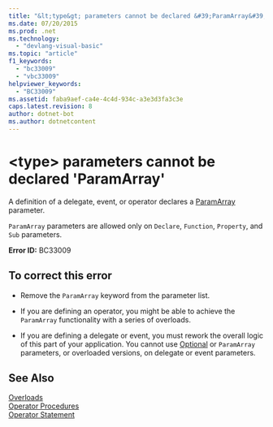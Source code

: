 ```yaml
---
title: "&lt;type&gt; parameters cannot be declared &#39;ParamArray&#39;"
ms.date: 07/20/2015
ms.prod: .net
ms.technology: 
  - "devlang-visual-basic"
ms.topic: "article"
f1_keywords: 
  - "bc33009"
  - "vbc33009"
helpviewer_keywords: 
  - "BC33009"
ms.assetid: faba9aef-ca4e-4c4d-934c-a3e3d3fa3c3e
caps.latest.revision: 8
author: dotnet-bot
ms.author: dotnetcontent
---
```

# &lt;type&gt; parameters cannot be declared &#39;ParamArray&#39;
A definition of a delegate, event, or operator declares a [ParamArray](../../visual-basic/language-reference/modifiers/paramarray.md) parameter.  
  
 `ParamArray` parameters are allowed only on `Declare`, `Function`, `Property`, and `Sub` parameters.  
  
 **Error ID:** BC33009  
  
## To correct this error  
  
-   Remove the `ParamArray` keyword from the parameter list.  
  
-   If you are defining an operator, you might be able to achieve the `ParamArray` functionality with a series of overloads.  
  
-   If you are defining a delegate or event, you must rework the overall logic of this part of your application. You cannot use [Optional](../../visual-basic/language-reference/modifiers/optional.md) or `ParamArray` parameters, or overloaded versions, on delegate or event parameters.  
  
## See Also  
 [Overloads](../../visual-basic/language-reference/modifiers/overloads.md)  
 [Operator Procedures](../../visual-basic/programming-guide/language-features/procedures/operator-procedures.md)  
 [Operator Statement](../../visual-basic/language-reference/statements/operator-statement.md)
